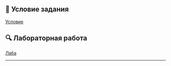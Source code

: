 ## 📄 Условие задания  
[Условие](./docs/MS_S25_lab4_ANOVA.pdf)  

## 🔍 Лабораторная работа  
[Лаба](./notebooks/lab-4.ipynb)  

---

